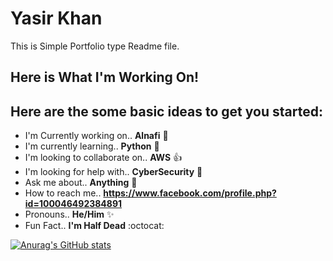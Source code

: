 # Yasir Khan
This is Simple Portfolio type Readme file.

## Here is What I'm Working On!
## Here are the some basic ideas to get you started:

* I'm Currently working on.. __Alnafi__ :tada:
* I'm currently learning.. __Python__ :snake:                                           
* I'm looking to collaborate on.. __AWS__ :+1:
* I'm looking for help with.. __CyberSecurity__ :rocket:
* Ask me about.. __Anything__ :metal:
* How to reach me.. __https://www.facebook.com/profile.php?id=100046492384891__
* Pronouns.. __He/Him__ :sparkles:
* Fun Fact.. __I'm Half Dead__ :octocat:

[![Anurag's GitHub stats](https://github-readme-stats.vercel.app/api?username=yasirkhan)](https://github.com/anuraghazra/github-readme-stats)



